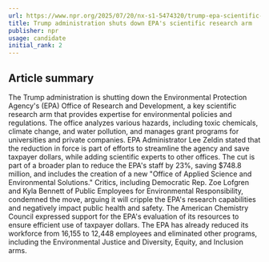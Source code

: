 ```yaml
---
url: https://www.npr.org/2025/07/20/nx-s1-5474320/trump-epa-scientific-research-zeldin
title: Trump administration shuts down EPA's scientific research arm
publisher: npr
usage: candidate
initial_rank: 2
---
```

## Article summary
The Trump administration is shutting down the Environmental Protection Agency's (EPA) Office of Research and Development, a key scientific research arm that provides expertise for environmental policies and regulations. The office analyzes various hazards, including toxic chemicals, climate change, and water pollution, and manages grant programs for universities and private companies. EPA Administrator Lee Zeldin stated that the reduction in force is part of efforts to streamline the agency and save taxpayer dollars, while adding scientific experts to other offices. The cut is part of a broader plan to reduce the EPA's staff by 23%, saving $748.8 million, and includes the creation of a new "Office of Applied Science and Environmental Solutions." Critics, including Democratic Rep. Zoe Lofgren and Kyla Bennett of Public Employees for Environmental Responsibility, condemned the move, arguing it will cripple the EPA's research capabilities and negatively impact public health and safety. The American Chemistry Council expressed support for the EPA's evaluation of its resources to ensure efficient use of taxpayer dollars. The EPA has already reduced its workforce from 16,155 to 12,448 employees and eliminated other programs, including the Environmental Justice and Diversity, Equity, and Inclusion arms.
